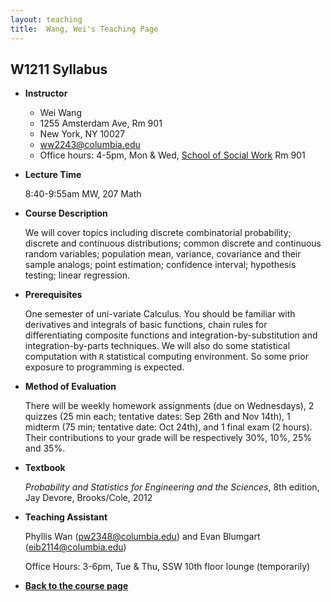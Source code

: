 ```yaml
---
layout: teaching
title:  Wang, Wei's Teaching Page
---
```

## W1211 Syllabus

-   **Instructor**

    * Wei Wang
    * 1255 Amsterdam Ave, Rm 901
    * New York, NY 10027
    * ww2243@columbia.edu
    * Office hours: 4-5pm, Mon & Wed, [School of Social Work](http://www.columbia.edu/about_columbia/map/ssw.html) Rm 901

-   **Lecture Time**

    8:40-9:55am MW, 207 Math

-   **Course Description**

    We will cover topics including discrete combinatorial probability; discrete and continuous distributions; common discrete and continuous random variables; population mean, variance, covariance and
    their sample analogs; point estimation; confidence interval;
    hypothesis testing; linear regression.

-   **Prerequisites**

    One semester of uni-variate Calculus. You should be familiar with derivatives
    and integrals of basic functions, chain rules for differentiating
    composite functions and integration-by-substitution and integration-by-parts techniques. We will also do some statistical computation
    with `R` statistical computing environment. So some prior exposure
    to programming is expected.

-   **Method of Evaluation**

    There will be weekly homework assignments (due on Wednesdays), 2 quizzes (25 min each; tentative dates: Sep 26th and Nov 14th), 1 midterm (75 min; tentative date: Oct 24th), and 1 final exam (2 hours). Their contributions to your grade will be respectively 30%, 10%, 25% and 35%. 

-   **Textbook**

    _Probability and Statistics for Engineering and the Sciences_, 8th edition, Jay Devore, Brooks/Cole, 2012

-   **Teaching Assistant**

    Phyllis Wan (pw2348@columbia.edu) and Evan Blumgart (eib2114@columbia.edu)
    
    Office Hours: 3-6pm, Tue & Thu, SSW 10th floor lounge (temporarily)

-   **[Back to the course page](./index.html)**
